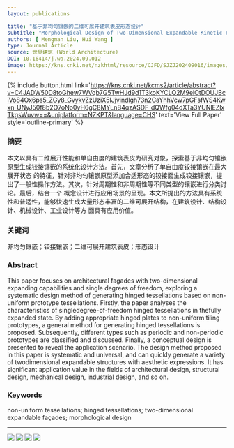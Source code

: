 ```yaml
---
layout: publications

title: "基于非均匀镶嵌的二维可展开建筑表皮形态设计"
subtitle: "Morphological Design of Two-Dimensional Expandable Kinetic Façades Based on Non-uniform Tessellations"
authors: [ Mengman Liu, Hui Wang ]
type: Journal Article
source: 世界建筑 (World Architecture)
DOI: 10.16414/j.wa.2024.09.012
image: https://kns.cnki.net/nzkhtml/resource/CJFD/SJZJ202409016/images/SJZJ202409016_26301.jpg
---
```



{% include button.html link='https://kns.cnki.net/kcms2/article/abstract?v=C4JADW50D8toGhew7WVqb7G5TwHJd9d1T3koKYCLQ2M9eiOtDOUJBciVo84Ox6ps5_ZGy8_GvykvZzUziX5IJjvindlgh73n2CaYhhVcw7pGFsfWS4Kwxn_UNyJ50f8b2O7oNo0yH6gC8MYLnB4qzASDF_dQWfg04dXTa3YUNlEZlxTkgsWuvw==&uniplatform=NZKPT&language=CHS' text='View Full Paper' style='outline-primary' %}


### 摘要

本文以具有二维展开性能和单自由度的建筑表皮为研究对象，探索基于非均匀镶嵌原型生成铰接镶嵌的系统化设计方法。首先，文章分析了单自由度铰接镶嵌在最大展开状态
的特征，针对非均匀镶嵌原型添加合适形态的铰接面生成铰接镶嵌，提出了一般性操作方法。其次，针对周期性和非周期性等不同类型的镶嵌进行分类讨论。最后，结合一个
概念设计进行应用场景的呈现。本文所提出的方法具有系统性和普适性，能够快速生成大量形态丰富的二维可展开结构，在建筑设计、结构设计、机械设计、工业设计等方
面具有应用价值。

### 关键词

非均匀镶嵌；铰接镶嵌；二维可展开建筑表皮；形态设计

### Abstract

This paper focuses on architectural fagades with two-dimensional expanding capabilities and single degrees of freedom, 
exploring a systematic design method of generating hinged tessellations based on non-uniform prototype tessellations. 
Firstly, the paper analyses the characteristics of singledegree-of-freedom hinged tessellations in thefully expanded 
state. By adding appropriate hinged plates to non-uniform tiling prototypes, a general method for generating hinged 
tessellations is proposed. Subsequently, different types such as periodic and non-periodic prototypes are classified 
and discussed. Finally, a conceptual design is presented to reveal the application scenario. The design method proposed 
in this paper is systematic and universal, and can quickly generate a variety of twodimensional expandable structures 
with aesthetic expressions. lt has significant application value in the fields of architectural design, structural 
design, mechanical design, industrial design, and so on.

### Keywords

non-uniform tessellations; hinged tessellations; two-dimensional expandable façades; morphological design

---

![](https://kns.cnki.net/nzkhtml/resource/CJFD/SJZJ202409016/images/SJZJ202409016_26301.jpg)
![](https://kns.cnki.net/nzkhtml/resource/CJFD/SJZJ202409016/images/SJZJ202409016_26600.jpg)
![](https://kns.cnki.net/nzkhtml/resource/CJFD/SJZJ202409016/images/SJZJ202409016_27200.jpg)
![](https://kns.cnki.net/nzkhtml/resource/CJFD/SJZJ202409016/images/SJZJ202409016_27300.jpg)